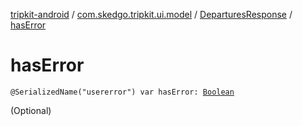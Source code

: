 [tripkit-android](../../index.md) / [com.skedgo.tripkit.ui.model](../index.md) / [DeparturesResponse](index.md) / [hasError](./has-error.md)

# hasError

`@SerializedName("usererror") var hasError: `[`Boolean`](https://kotlinlang.org/api/latest/jvm/stdlib/kotlin/-boolean/index.html)

(Optional)

